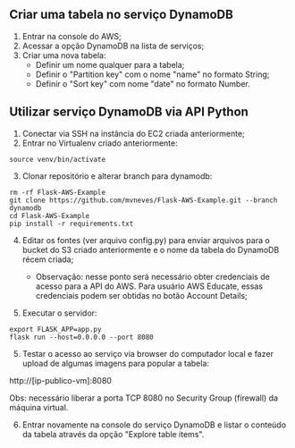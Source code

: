 
## Criar uma tabela no serviço DynamoDB

1. Entrar na console do AWS;
2. Acessar a opção DynamoDB na lista de serviços;
3. Criar uma nova tabela:
   * Definir um nome qualquer para a tabela;
   * Definir o "Partition key" com o nome "name" no formato String;
   * Definir o "Sort key" com nome "date" no formato Number.

## Utilizar serviço DynamoDB via API Python

1. Conectar via SSH na instância do EC2 criada anteriormente;
2. Entrar no Virtualenv criado anteriormente:
```
source venv/bin/activate
```

3. Clonar repositório e alterar branch para dynamodb:

```
rm -rf Flask-AWS-Example
git clone https://github.com/mvneves/Flask-AWS-Example.git --branch dynamodb
cd Flask-AWS-Example
pip install -r requirements.txt
```

4. Editar os fontes (ver arquivo config.py) para enviar arquivos para o bucket do S3 criado anteriormente e o nome da tabela do DynamoDB récem criada; 
    * Observação: nesse ponto será necessário obter credenciais de acesso para a API do AWS. Para usuário AWS Educate, essas credenciais podem ser obtidas no botão Account Details;

5. Executar o servidor:

```
export FLASK_APP=app.py
flask run --host=0.0.0.0 --port 8080
```

5. Testar o acesso ao serviço via browser do computador local e fazer upload de algumas imagens para popular a tabela:

http://[ip-publico-vm]:8080

Obs: necessário liberar a porta TCP 8080 no Security Group (firewall) da máquina virtual.

6. Entrar novamente na console do serviço DynamoDB e listar o conteúdo da tabela através da opção "Explore table items".